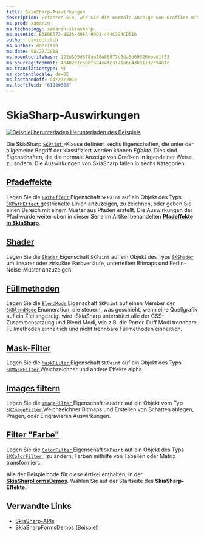 ```yaml
---
title: SkiaSharp-Auswirkungen
description: Erfahren Sie, wie Sie die normale Anzeige von Grafiken mit einem Farbverlauf ändern, bitmap-Kacheln, Füllmethoden, blur- und andere Effekte.
ms.prod: xamarin
ms.technology: xamarin-skiasharp
ms.assetid: B3E06572-8E2A-49FA-90D1-444C394CD516
author: davidbritch
ms.author: dabritch
ms.date: 08/22/2018
ms.openlocfilehash: 121d505d578aa20e86977c0da5d69626bbad1f53
ms.sourcegitcommit: 4b402d1c508fa84e4fc3171a6e43b811323948fc
ms.translationtype: MT
ms.contentlocale: de-DE
ms.lasthandoff: 04/23/2019
ms.locfileid: "61289304"
---
```

# <a name="skiasharp-effects"></a>SkiaSharp-Auswirkungen

[![Beispiel herunterladen](~/media/shared/download.png) Herunterladen des Beispiels](https://developer.xamarin.com/samples/xamarin-forms/SkiaSharpForms/Demos/)

Die SkiaSharp [ `SKPaint` ](xref:SkiaSharp.SKPaint) -Klasse definiert sechs Eigenschaften, die unter der allgemeine Begriff der klassifiziert werden können _Effekte_. Dies sind Eigenschaften, die die normale Anzeige von Grafiken in irgendeiner Weise zu ändern. Die Auswirkungen von SkiaSharp fallen in sechs Kategorien:

## <a name="path-effectscurveseffectsmd"></a>[Pfadeffekte](../curves/effects.md)

Legen Sie die [ `PathEffect` ](xref:SkiaSharp.SKPaint.PathEffect) Eigenschaft `SKPaint` auf ein Objekt des Typs [ `SKPathEffect` ](xref:SkiaSharp.SKPathEffect) gestrichelte Linien anzuzeigen, zu zeichnen, oder geben Sie einen Bereich mit einem Muster aus Pfaden erstellt. Die Auswirkungen der Pfad wurde weiter oben in dieser Serie im Artikel behandelten [ **Pfadeffekte in SkiaSharp**](../curves/effects.md).

## <a name="shadersshadersindexmd"></a>[Shader](shaders/index.md)

Legen Sie die [ `Shader` ](xref:SkiaSharp.SKPaint.Shader) Eigenschaft `SKPaint` auf ein Objekt des Typs [ `SKShader` ](xref:SkiaSharp.SKShader) um linearer oder zirkuläre Farbverläufe, unterteilten Bitmaps und Perlin-Noise-Muster anzuzeigen.

## <a name="blend-modesblend-modesindexmd"></a>[Füllmethoden](blend-modes/index.md)

Legen Sie die [ `BlendMode` ](xref:SkiaSharp.SKPaint.BlendMode) Eigenschaft `SKPaint` auf einen Member der [ `SKBlendMode` ](xref:SkiaSharp.SKBlendMode) Enumeration, die steuern, was geschieht, wenn eine Quellgrafik auf ein Ziel angezeigt wird. SkiaSharp unterstützt alle der CSS-Zusammensetzung und Blend Modi, wie z.B. die Porter-Duff Modi trennbare Füllmethoden einheitlich und nicht trennbare Füllmethoden einheitlich.

## <a name="mask-filtersmask-filtersmd"></a>[Mask-Filter](mask-filters.md)

Legen Sie die [ `MaskFilter` ](xref:SkiaSharp.SKPaint.MaskFilter) Eigenschaft `SKPaint` auf ein Objekt des Typs [ `SKMaskFilter` ](xref:SkiaSharp.SKMaskFilter) Weichzeichner und andere Effekte alpha.

## <a name="image-filtersimage-filtersmd"></a>[Images filtern](image-filters.md)

Legen Sie die [ `ImageFilter` ](xref:SkiaSharp.SKPaint.ImageFilter) Eigenschaft `SKPaint` auf ein Objekt vom Typ [ `SKImageFilter` ](xref:SkiaSharp.SKImageFilter) Weichzeichner Bitmaps und Erstellen von Schatten ablegen, Prägen, oder Eingravieren Auswirkungen.

## <a name="color-filterscolor-filtersmd"></a>[Filter "Farbe"](color-filters.md)

Legen Sie die [ `ColorFilter` ](xref:SkiaSharp.SKPaint.ColorFilter) Eigenschaft `SKPaint` auf ein Objekt des Typs [ `SKColorFilter` ](xref:SkiaSharp.SKColorFilter) , zu ändern, Farben mithilfe von Tabellen oder Matrix transformiert.

Alle der Beispielcode für diese Artikel enthalten, in der [ **SkiaSharpFormsDemos**](https://developer.xamarin.com/samples/xamarin-forms/SkiaSharpForms/Demos/). Wählen Sie auf der Startseite des **SkiaSharp-Effekte**.

## <a name="related-links"></a>Verwandte Links

- [SkiaSharp-APIs](https://docs.microsoft.com/dotnet/api/skiasharp)
- [SkiaSharpFormsDemos (Beispiel)](https://developer.xamarin.com/samples/xamarin-forms/SkiaSharpForms/Demos/)
